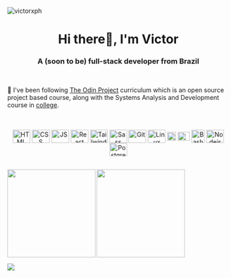 <p align="left"> <img src="https://komarev.com/ghpvc/?username=victorxph&label=Profile%20views&color=7e23ed&style=flat" alt="victorxph" /> </p>

<h1 align="center">Hi there👋, I'm Victor</h1>
<h3 align="center">A (soon to be) full-stack developer from Brazil</h3>

<br>

<p>
    🌱 I've been following <a href="https://www.theodinproject.com/" target="_blank" rel="external">The Odin Project</a> curriculum which is an open source project based course, along with the Systems Analysis and Development course in <a href="https://www.uninove.br/" target="blank" rel="external">college</a>.
</p>

<div align="center" style=""><br><br>
  <img align="center" alt="HTML" height="30" width="40" src="https://cdn.jsdelivr.net/gh/devicons/devicon/icons/html5/html5-original.svg">
    <img align="center" alt="CSS" height="30" width="40" src="https://cdn.jsdelivr.net/gh/devicons/devicon/icons/css3/css3-original.svg">
    <img align="center" alt="JS" height="30" width="40" src="https://cdn.jsdelivr.net/gh/devicons/devicon/icons/javascript/javascript-plain.svg">
    <img align="center" alt="React" height="30" width="40" src="https://cdn.jsdelivr.net/gh/devicons/devicon/icons/react/react-original.svg">
    <img align="center" alt="Tailwind" height="30" width="40" src="https://cdn.jsdelivr.net/gh/devicons/devicon/icons/tailwindcss/tailwindcss-plain.svg">
    <img align="center" alt="Sass" height="30" width="40" src="https://cdn.jsdelivr.net/gh/devicons/devicon/icons/sass/sass-original.svg">
    <img align="center" alt="Git" height="30" width="40" src="https://cdn.jsdelivr.net/gh/devicons/devicon/icons/git/git-original.svg">
    <img align="center" alt="Linux" height="30" width="40" src="https://cdn.jsdelivr.net/gh/devicons/devicon/icons/linux/linux-original.svg">
    <img align="center" alt="Arch" height="20" width="20" src="https://www.vectorlogo.zone/logos/archlinux/archlinux-icon.svg">
    <img align="center" alt="Ubuntu" height="20" width="27" src="https://cdn.jsdelivr.net/gh/devicons/devicon/icons/ubuntu/ubuntu-plain.svg">
    <img align="center" alt="Bash" height="30" width="30" src="https://img.icons8.com/fluency/120/000000/bash.png">
    <img align="center" alt="Nodejs" height="30" width="40" src="https://cdn.jsdelivr.net/gh/devicons/devicon/icons/nodejs/nodejs-original.svg">
    <img align="center" alt="PostgreSQL" height="30" width="40" src="https://cdn.jsdelivr.net/gh/devicons/devicon/icons/postgresql/postgresql-original.svg">
</div>

##

<a href="https://github.com/anuraghazra/github-readme-stats">
  <img height=200 align="left" src="https://github-readme-stats.vercel.app/api?username=victorxph&theme=midnight-purple&show&icons=true&rank_icon=github" />
</a>

<a href="https://github.com/anuraghazra/convoychat">
  <img height=200 align="center" src="https://github-readme-stats.vercel.app/api/top-langs/?username=victorxph&theme=midnight-purple&layout=donut&hide_progress=true&card_width=100%" />
</a>
</p>

<p align="left">
    <a href="https://www.linkedin.com/in/victor-raphael-66268a205/" target="_blank"><img src="https://img.shields.io/badge/-LinkedIn-%230077B5?style=flat&logo=linkedin&logoColor=white&color=7e23ed" target="_blank"></a> 
</p>
